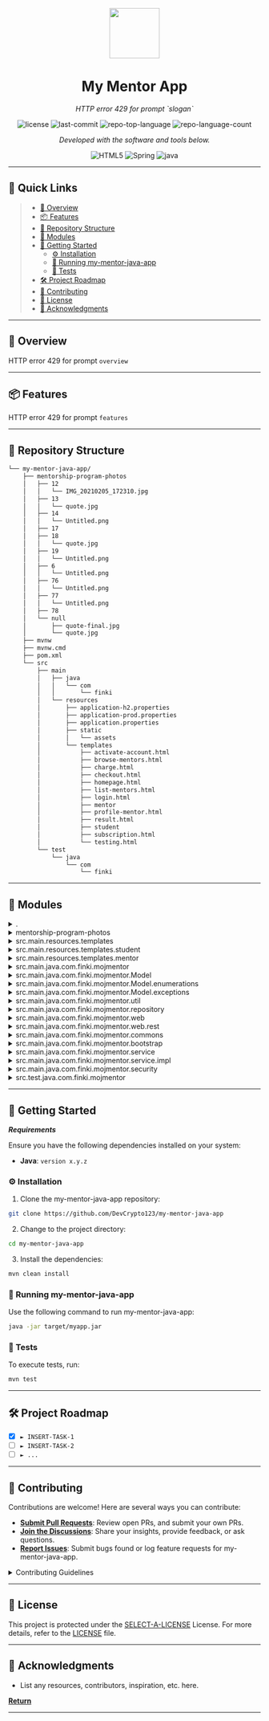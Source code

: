 <p align="center">
  <img src="https://img.icons8.com/?size=512&id=55494&format=png" width="100" />
</p>
<p align="center">
    <h1 align="center">My Mentor App</h1>
</p>
<p align="center">
    <em>HTTP error 429 for prompt `slogan`</em>
</p>
<p align="center">
	<img src="https://img.shields.io/github/license/DevCrypto123/my-mentor-java-app?style=flat&color=0080ff" alt="license">
	<img src="https://img.shields.io/github/last-commit/DevCrypto123/my-mentor-java-app?style=flat&logo=git&logoColor=white&color=0080ff" alt="last-commit">
	<img src="https://img.shields.io/github/languages/top/DevCrypto123/my-mentor-java-app?style=flat&color=0080ff" alt="repo-top-language">
	<img src="https://img.shields.io/github/languages/count/DevCrypto123/my-mentor-java-app?style=flat&color=0080ff" alt="repo-language-count">
<p>
<p align="center">
		<em>Developed with the software and tools below.</em>
</p>
<p align="center">
	<img src="https://img.shields.io/badge/HTML5-E34F26.svg?style=flat&logo=HTML5&logoColor=white" alt="HTML5">
	<img src="https://img.shields.io/badge/Spring-000000.svg?style=flat&logo=Spring&logoColor=white" alt="Spring">
	<img src="https://img.shields.io/badge/java-%23ED8B00.svg?style=flat&logo=openjdk&logoColor=white" alt="java">
</p>
<hr>

## 🔗 Quick Links

> - [📍 Overview](#-overview)
> - [📦 Features](#-features)
> - [📂 Repository Structure](#-repository-structure)
> - [🧩 Modules](#-modules)
> - [🚀 Getting Started](#-getting-started)
>   - [⚙️ Installation](#️-installation)
>   - [🤖 Running my-mentor-java-app](#-running-my-mentor-java-app)
>   - [🧪 Tests](#-tests)
> - [🛠 Project Roadmap](#-project-roadmap)
> - [🤝 Contributing](#-contributing)
> - [📄 License](#-license)
> - [👏 Acknowledgments](#-acknowledgments)

---

## 📍 Overview

HTTP error 429 for prompt `overview`

---

## 📦 Features

HTTP error 429 for prompt `features`

---

## 📂 Repository Structure

```sh
└── my-mentor-java-app/
    ├── mentorship-program-photos
    │   ├── 12
    │   │   └── IMG_20210205_172310.jpg
    │   ├── 13
    │   │   └── quote.jpg
    │   ├── 14
    │   │   └── Untitled.png
    │   ├── 17
    │   ├── 18
    │   │   └── quote.jpg
    │   ├── 19
    │   │   └── Untitled.png
    │   ├── 6
    │   │   └── Untitled.png
    │   ├── 76
    │   │   └── Untitled.png
    │   ├── 77
    │   │   └── Untitled.png
    │   ├── 78
    │   └── null
    │       ├── quote-final.jpg
    │       └── quote.jpg
    ├── mvnw
    ├── mvnw.cmd
    ├── pom.xml
    └── src
        ├── main
        │   ├── java
        │   │   └── com
        │   │       └── finki
        │   └── resources
        │       ├── application-h2.properties
        │       ├── application-prod.properties
        │       ├── application.properties
        │       ├── static
        │       │   └── assets
        │       └── templates
        │           ├── activate-account.html
        │           ├── browse-mentors.html
        │           ├── charge.html
        │           ├── checkout.html
        │           ├── homepage.html
        │           ├── list-mentors.html
        │           ├── login.html
        │           ├── mentor
        │           ├── profile-mentor.html
        │           ├── result.html
        │           ├── student
        │           ├── subscription.html
        │           └── testing.html
        └── test
            └── java
                └── com
                    └── finki
```

---

## 🧩 Modules

<details closed><summary>.</summary>

| File                                                                            | Summary                              |
| ---                                                                             | ---                                  |
| [mvnw.cmd](https://github.com/DevCrypto123/my-mentor-java-app/blob/master/mvnw.cmd) | HTTP error 429 for prompt `mvnw.cmd` |
| [pom.xml](https://github.com/DevCrypto123/my-mentor-java-app/blob/master/pom.xml)   | HTTP error 429 for prompt `pom.xml`  |
| [mvnw](https://github.com/DevCrypto123/my-mentor-java-app/blob/master/mvnw)         | HTTP error 429 for prompt `mvnw`     |

</details>

<details closed><summary>mentorship-program-photos</summary>

| File                                                                                          | Summary                                                  |
| ---                                                                                           | ---                                                      |
| [78](https://github.com/DevCrypto123/my-mentor-java-app/blob/master/mentorship-program-photos/78) | HTTP error 429 for prompt `mentorship-program-photos/78` |
| [17](https://github.com/DevCrypto123/my-mentor-java-app/blob/master/mentorship-program-photos/17) | HTTP error 429 for prompt `mentorship-program-photos/17` |

</details>

<details closed><summary>src.main.resources.templates</summary>

| File                                                                                                                                   | Summary                                                                        |
| ---                                                                                                                                    | ---                                                                            |
| [login.html](https://github.com/DevCrypto123/my-mentor-java-app/blob/master/src/main/resources/templates/login.html)                       | HTTP error 429 for prompt `src/main/resources/templates/login.html`            |
| [checkout.html](https://github.com/DevCrypto123/my-mentor-java-app/blob/master/src/main/resources/templates/checkout.html)                 | HTTP error 429 for prompt `src/main/resources/templates/checkout.html`         |
| [result.html](https://github.com/DevCrypto123/my-mentor-java-app/blob/master/src/main/resources/templates/result.html)                     | HTTP error 429 for prompt `src/main/resources/templates/result.html`           |
| [profile-mentor.html](https://github.com/DevCrypto123/my-mentor-java-app/blob/master/src/main/resources/templates/profile-mentor.html)     | HTTP error 429 for prompt `src/main/resources/templates/profile-mentor.html`   |
| [list-mentors.html](https://github.com/DevCrypto123/my-mentor-java-app/blob/master/src/main/resources/templates/list-mentors.html)         | HTTP error 429 for prompt `src/main/resources/templates/list-mentors.html`     |
| [homepage.html](https://github.com/DevCrypto123/my-mentor-java-app/blob/master/src/main/resources/templates/homepage.html)                 | HTTP error 429 for prompt `src/main/resources/templates/homepage.html`         |
| [activate-account.html](https://github.com/DevCrypto123/my-mentor-java-app/blob/master/src/main/resources/templates/activate-account.html) | HTTP error 429 for prompt `src/main/resources/templates/activate-account.html` |
| [testing.html](https://github.com/DevCrypto123/my-mentor-java-app/blob/master/src/main/resources/templates/testing.html)                   | HTTP error 429 for prompt `src/main/resources/templates/testing.html`          |
| [charge.html](https://github.com/DevCrypto123/my-mentor-java-app/blob/master/src/main/resources/templates/charge.html)                     | HTTP error 429 for prompt `src/main/resources/templates/charge.html`           |
| [browse-mentors.html](https://github.com/DevCrypto123/my-mentor-java-app/blob/master/src/main/resources/templates/browse-mentors.html)     | HTTP error 429 for prompt `src/main/resources/templates/browse-mentors.html`   |
| [subscription.html](https://github.com/DevCrypto123/my-mentor-java-app/blob/master/src/main/resources/templates/subscription.html)         | HTTP error 429 for prompt `src/main/resources/templates/subscription.html`     |

</details>

<details closed><summary>src.main.resources.templates.student</summary>

| File                                                                                                                                                                               | Summary                                                                                                  |
| ---                                                                                                                                                                                | ---                                                                                                      |
| [student-my-favorite-programs.html](https://github.com/DevCrypto123/my-mentor-java-app/blob/master/src/main/resources/templates/student/student-my-favorite-programs.html)             | HTTP error 429 for prompt `src/main/resources/templates/student/student-my-favorite-programs.html`       |
| [student-mentorship-program-preview.html](https://github.com/DevCrypto123/my-mentor-java-app/blob/master/src/main/resources/templates/student/student-mentorship-program-preview.html) | HTTP error 429 for prompt `src/main/resources/templates/student/student-mentorship-program-preview.html` |
| [student-my-programs.html](https://github.com/DevCrypto123/my-mentor-java-app/blob/master/src/main/resources/templates/student/student-my-programs.html)                               | HTTP error 429 for prompt `src/main/resources/templates/student/student-my-programs.html`                |
| [browse-programs.html](https://github.com/DevCrypto123/my-mentor-java-app/blob/master/src/main/resources/templates/student/browse-programs.html)                                       | HTTP error 429 for prompt `src/main/resources/templates/student/browse-programs.html`                    |
| [student-payment.html](https://github.com/DevCrypto123/my-mentor-java-app/blob/master/src/main/resources/templates/student/student-payment.html)                                       | HTTP error 429 for prompt `src/main/resources/templates/student/student-payment.html`                    |
| [student-dashboard.html](https://github.com/DevCrypto123/my-mentor-java-app/blob/master/src/main/resources/templates/student/student-dashboard.html)                                   | HTTP error 429 for prompt `src/main/resources/templates/student/student-dashboard.html`                  |

</details>

<details closed><summary>src.main.resources.templates.mentor</summary>

| File                                                                                                                                                              | Summary                                                                                         |
| ---                                                                                                                                                               | ---                                                                                             |
| [mentor-mentorship-programs.html](https://github.com/DevCrypto123/my-mentor-java-app/blob/master/src/main/resources/templates/mentor/mentor-mentorship-programs.html) | HTTP error 429 for prompt `src/main/resources/templates/mentor/mentor-mentorship-programs.html` |
| [mentor-program-overview.html](https://github.com/DevCrypto123/my-mentor-java-app/blob/master/src/main/resources/templates/mentor/mentor-program-overview.html)       | HTTP error 429 for prompt `src/main/resources/templates/mentor/mentor-program-overview.html`    |
| [mentor-my-students.html](https://github.com/DevCrypto123/my-mentor-java-app/blob/master/src/main/resources/templates/mentor/mentor-my-students.html)                 | HTTP error 429 for prompt `src/main/resources/templates/mentor/mentor-my-students.html`         |
| [mentor-dashboard.html](https://github.com/DevCrypto123/my-mentor-java-app/blob/master/src/main/resources/templates/mentor/mentor-dashboard.html)                     | HTTP error 429 for prompt `src/main/resources/templates/mentor/mentor-dashboard.html`           |
| [mentor-add-new-program.html](https://github.com/DevCrypto123/my-mentor-java-app/blob/master/src/main/resources/templates/mentor/mentor-add-new-program.html)         | HTTP error 429 for prompt `src/main/resources/templates/mentor/mentor-add-new-program.html`     |
| [mentor-edit-program.html](https://github.com/DevCrypto123/my-mentor-java-app/blob/master/src/main/resources/templates/mentor/mentor-edit-program.html)               | HTTP error 429 for prompt `src/main/resources/templates/mentor/mentor-edit-program.html`        |

</details>

<details closed><summary>src.main.java.com.finki.mojmentor</summary>

| File                                                                                                                                                | Summary                                                                                 |
| ---                                                                                                                                                 | ---                                                                                     |
| [MojMentorApplication.java](https://github.com/DevCrypto123/my-mentor-java-app/blob/master/src/main/java/com/finki/mojmentor/MojMentorApplication.java) | HTTP error 429 for prompt `src/main/java/com/finki/mojmentor/MojMentorApplication.java` |

</details>

<details closed><summary>src.main.java.com.finki.mojmentor.Model</summary>

| File                                                                                                                                                | Summary                                                                                    |
| ---                                                                                                                                                 | ---                                                                                        |
| [Category.java](https://github.com/DevCrypto123/my-mentor-java-app/blob/master/src/main/java/com/finki/mojmentor/Model/Category.java)                   | HTTP error 429 for prompt `src/main/java/com/finki/mojmentor/Model/Category.java`          |
| [Student.java](https://github.com/DevCrypto123/my-mentor-java-app/blob/master/src/main/java/com/finki/mojmentor/Model/Student.java)                     | HTTP error 429 for prompt `src/main/java/com/finki/mojmentor/Model/Student.java`           |
| [ChargeRequest.java](https://github.com/DevCrypto123/my-mentor-java-app/blob/master/src/main/java/com/finki/mojmentor/Model/ChargeRequest.java)         | HTTP error 429 for prompt `src/main/java/com/finki/mojmentor/Model/ChargeRequest.java`     |
| [Lecture.java](https://github.com/DevCrypto123/my-mentor-java-app/blob/master/src/main/java/com/finki/mojmentor/Model/Lecture.java)                     | HTTP error 429 for prompt `src/main/java/com/finki/mojmentor/Model/Lecture.java`           |
| [MentorshipProgram.java](https://github.com/DevCrypto123/my-mentor-java-app/blob/master/src/main/java/com/finki/mojmentor/Model/MentorshipProgram.java) | HTTP error 429 for prompt `src/main/java/com/finki/mojmentor/Model/MentorshipProgram.java` |
| [Notification.java](https://github.com/DevCrypto123/my-mentor-java-app/blob/master/src/main/java/com/finki/mojmentor/Model/Notification.java)           | HTTP error 429 for prompt `src/main/java/com/finki/mojmentor/Model/Notification.java`      |
| [Purchase.java](https://github.com/DevCrypto123/my-mentor-java-app/blob/master/src/main/java/com/finki/mojmentor/Model/Purchase.java)                   | HTTP error 429 for prompt `src/main/java/com/finki/mojmentor/Model/Purchase.java`          |
| [EmailToken.java](https://github.com/DevCrypto123/my-mentor-java-app/blob/master/src/main/java/com/finki/mojmentor/Model/EmailToken.java)               | HTTP error 429 for prompt `src/main/java/com/finki/mojmentor/Model/EmailToken.java`        |
| [User.java](https://github.com/DevCrypto123/my-mentor-java-app/blob/master/src/main/java/com/finki/mojmentor/Model/User.java)                           | HTTP error 429 for prompt `src/main/java/com/finki/mojmentor/Model/User.java`              |
| [RoomConference.java](https://github.com/DevCrypto123/my-mentor-java-app/blob/master/src/main/java/com/finki/mojmentor/Model/RoomConference.java)       | HTTP error 429 for prompt `src/main/java/com/finki/mojmentor/Model/RoomConference.java`    |

</details>

<details closed><summary>src.main.java.com.finki.mojmentor.Model.enumerations</summary>

| File                                                                                                                                                                       | Summary                                                                                                      |
| ---                                                                                                                                                                        | ---                                                                                                          |
| [RoomStatus.java](https://github.com/DevCrypto123/my-mentor-java-app/blob/master/src/main/java/com/finki/mojmentor/Model/enumerations/RoomStatus.java)                         | HTTP error 429 for prompt `src/main/java/com/finki/mojmentor/Model/enumerations/RoomStatus.java`             |
| [NotificationStatus.java](https://github.com/DevCrypto123/my-mentor-java-app/blob/master/src/main/java/com/finki/mojmentor/Model/enumerations/NotificationStatus.java)         | HTTP error 429 for prompt `src/main/java/com/finki/mojmentor/Model/enumerations/NotificationStatus.java`     |
| [NotificationType.java](https://github.com/DevCrypto123/my-mentor-java-app/blob/master/src/main/java/com/finki/mojmentor/Model/enumerations/NotificationType.java)             | HTTP error 429 for prompt `src/main/java/com/finki/mojmentor/Model/enumerations/NotificationType.java`       |
| [Role.java](https://github.com/DevCrypto123/my-mentor-java-app/blob/master/src/main/java/com/finki/mojmentor/Model/enumerations/Role.java)                                     | HTTP error 429 for prompt `src/main/java/com/finki/mojmentor/Model/enumerations/Role.java`                   |
| [Currency.java](https://github.com/DevCrypto123/my-mentor-java-app/blob/master/src/main/java/com/finki/mojmentor/Model/enumerations/Currency.java)                             | HTTP error 429 for prompt `src/main/java/com/finki/mojmentor/Model/enumerations/Currency.java`               |
| [MentorshipProgramLevel.java](https://github.com/DevCrypto123/my-mentor-java-app/blob/master/src/main/java/com/finki/mojmentor/Model/enumerations/MentorshipProgramLevel.java) | HTTP error 429 for prompt `src/main/java/com/finki/mojmentor/Model/enumerations/MentorshipProgramLevel.java` |
| [LectureType.java](https://github.com/DevCrypto123/my-mentor-java-app/blob/master/src/main/java/com/finki/mojmentor/Model/enumerations/LectureType.java)                       | HTTP error 429 for prompt `src/main/java/com/finki/mojmentor/Model/enumerations/LectureType.java`            |

</details>

<details closed><summary>src.main.java.com.finki.mojmentor.Model.exceptions</summary>

| File                                                                                                                                                                                             | Summary                                                                                                                |
| ---                                                                                                                                                                                              | ---                                                                                                                    |
| [UsernameAlreadyExistsException.java](https://github.com/DevCrypto123/my-mentor-java-app/blob/master/src/main/java/com/finki/mojmentor/Model/exceptions/UsernameAlreadyExistsException.java)         | HTTP error 429 for prompt `src/main/java/com/finki/mojmentor/Model/exceptions/UsernameAlreadyExistsException.java`     |
| [RoomConferenceNotFoundException.java](https://github.com/DevCrypto123/my-mentor-java-app/blob/master/src/main/java/com/finki/mojmentor/Model/exceptions/RoomConferenceNotFoundException.java)       | HTTP error 429 for prompt `src/main/java/com/finki/mojmentor/Model/exceptions/RoomConferenceNotFoundException.java`    |
| [InvalidUsernameOrPasswordException.java](https://github.com/DevCrypto123/my-mentor-java-app/blob/master/src/main/java/com/finki/mojmentor/Model/exceptions/InvalidUsernameOrPasswordException.java) | HTTP error 429 for prompt `src/main/java/com/finki/mojmentor/Model/exceptions/InvalidUsernameOrPasswordException.java` |
| [InvalidUserCredentialsException.java](https://github.com/DevCrypto123/my-mentor-java-app/blob/master/src/main/java/com/finki/mojmentor/Model/exceptions/InvalidUserCredentialsException.java)       | HTTP error 429 for prompt `src/main/java/com/finki/mojmentor/Model/exceptions/InvalidUserCredentialsException.java`    |
| [MentorNotFoundException.java](https://github.com/DevCrypto123/my-mentor-java-app/blob/master/src/main/java/com/finki/mojmentor/Model/exceptions/MentorNotFoundException.java)                       | HTTP error 429 for prompt `src/main/java/com/finki/mojmentor/Model/exceptions/MentorNotFoundException.java`            |
| [MentorshipProgramNotFoundException.java](https://github.com/DevCrypto123/my-mentor-java-app/blob/master/src/main/java/com/finki/mojmentor/Model/exceptions/MentorshipProgramNotFoundException.java) | HTTP error 429 for prompt `src/main/java/com/finki/mojmentor/Model/exceptions/MentorshipProgramNotFoundException.java` |
| [UserIdNotFoundException.java](https://github.com/DevCrypto123/my-mentor-java-app/blob/master/src/main/java/com/finki/mojmentor/Model/exceptions/UserIdNotFoundException.java)                       | HTTP error 429 for prompt `src/main/java/com/finki/mojmentor/Model/exceptions/UserIdNotFoundException.java`            |
| [AccountIsNotEnabledException.java](https://github.com/DevCrypto123/my-mentor-java-app/blob/master/src/main/java/com/finki/mojmentor/Model/exceptions/AccountIsNotEnabledException.java)             | HTTP error 429 for prompt `src/main/java/com/finki/mojmentor/Model/exceptions/AccountIsNotEnabledException.java`       |
| [TokenNotFoundException.java](https://github.com/DevCrypto123/my-mentor-java-app/blob/master/src/main/java/com/finki/mojmentor/Model/exceptions/TokenNotFoundException.java)                         | HTTP error 429 for prompt `src/main/java/com/finki/mojmentor/Model/exceptions/TokenNotFoundException.java`             |
| [InvalidArgumentsException.java](https://github.com/DevCrypto123/my-mentor-java-app/blob/master/src/main/java/com/finki/mojmentor/Model/exceptions/InvalidArgumentsException.java)                   | HTTP error 429 for prompt `src/main/java/com/finki/mojmentor/Model/exceptions/InvalidArgumentsException.java`          |
| [PasswordsDoNotMatchException.java](https://github.com/DevCrypto123/my-mentor-java-app/blob/master/src/main/java/com/finki/mojmentor/Model/exceptions/PasswordsDoNotMatchException.java)             | HTTP error 429 for prompt `src/main/java/com/finki/mojmentor/Model/exceptions/PasswordsDoNotMatchException.java`       |

</details>

<details closed><summary>src.main.java.com.finki.mojmentor.util</summary>

| File                                                                                                                                         | Summary                                                                                |
| ---                                                                                                                                          | ---                                                                                    |
| [MvcConfig.java](https://github.com/DevCrypto123/my-mentor-java-app/blob/master/src/main/java/com/finki/mojmentor/util/MvcConfig.java)           | HTTP error 429 for prompt `src/main/java/com/finki/mojmentor/util/MvcConfig.java`      |
| [FileUploadUtil.java](https://github.com/DevCrypto123/my-mentor-java-app/blob/master/src/main/java/com/finki/mojmentor/util/FileUploadUtil.java) | HTTP error 429 for prompt `src/main/java/com/finki/mojmentor/util/FileUploadUtil.java` |

</details>

<details closed><summary>src.main.java.com.finki.mojmentor.repository</summary>

| File                                                                                                                                                                         | Summary                                                                                                   |
| ---                                                                                                                                                                          | ---                                                                                                       |
| [MentorshipProgramRepository.java](https://github.com/DevCrypto123/my-mentor-java-app/blob/master/src/main/java/com/finki/mojmentor/repository/MentorshipProgramRepository.java) | HTTP error 429 for prompt `src/main/java/com/finki/mojmentor/repository/MentorshipProgramRepository.java` |
| [RoomConferenceRepository.java](https://github.com/DevCrypto123/my-mentor-java-app/blob/master/src/main/java/com/finki/mojmentor/repository/RoomConferenceRepository.java)       | HTTP error 429 for prompt `src/main/java/com/finki/mojmentor/repository/RoomConferenceRepository.java`    |
| [PurchaseRepository.java](https://github.com/DevCrypto123/my-mentor-java-app/blob/master/src/main/java/com/finki/mojmentor/repository/PurchaseRepository.java)                   | HTTP error 429 for prompt `src/main/java/com/finki/mojmentor/repository/PurchaseRepository.java`          |
| [NotificationRepository.java](https://github.com/DevCrypto123/my-mentor-java-app/blob/master/src/main/java/com/finki/mojmentor/repository/NotificationRepository.java)           | HTTP error 429 for prompt `src/main/java/com/finki/mojmentor/repository/NotificationRepository.java`      |
| [EmailTokenRepository.java](https://github.com/DevCrypto123/my-mentor-java-app/blob/master/src/main/java/com/finki/mojmentor/repository/EmailTokenRepository.java)               | HTTP error 429 for prompt `src/main/java/com/finki/mojmentor/repository/EmailTokenRepository.java`        |
| [UserRepository.java](https://github.com/DevCrypto123/my-mentor-java-app/blob/master/src/main/java/com/finki/mojmentor/repository/UserRepository.java)                           | HTTP error 429 for prompt `src/main/java/com/finki/mojmentor/repository/UserRepository.java`              |
| [CategoryRepository.java](https://github.com/DevCrypto123/my-mentor-java-app/blob/master/src/main/java/com/finki/mojmentor/repository/CategoryRepository.java)                   | HTTP error 429 for prompt `src/main/java/com/finki/mojmentor/repository/CategoryRepository.java`          |
| [MentorRepository.java](https://github.com/DevCrypto123/my-mentor-java-app/blob/master/src/main/java/com/finki/mojmentor/repository/MentorRepository.java)                       | HTTP error 429 for prompt `src/main/java/com/finki/mojmentor/repository/MentorRepository.java`            |

</details>

<details closed><summary>src.main.java.com.finki.mojmentor.web</summary>

| File                                                                                                                                                                    | Summary                                                                                             |
| ---                                                                                                                                                                     | ---                                                                                                 |
| [TestingController.java](https://github.com/DevCrypto123/my-mentor-java-app/blob/master/src/main/java/com/finki/mojmentor/web/TestingController.java)                       | HTTP error 429 for prompt `src/main/java/com/finki/mojmentor/web/TestingController.java`            |
| [LoginController.java](https://github.com/DevCrypto123/my-mentor-java-app/blob/master/src/main/java/com/finki/mojmentor/web/LoginController.java)                           | HTTP error 429 for prompt `src/main/java/com/finki/mojmentor/web/LoginController.java`              |
| [ReportsController.java](https://github.com/DevCrypto123/my-mentor-java-app/blob/master/src/main/java/com/finki/mojmentor/web/ReportsController.java)                       | HTTP error 429 for prompt `src/main/java/com/finki/mojmentor/web/ReportsController.java`            |
| [PaymentController.java](https://github.com/DevCrypto123/my-mentor-java-app/blob/master/src/main/java/com/finki/mojmentor/web/PaymentController.java)                       | HTTP error 429 for prompt `src/main/java/com/finki/mojmentor/web/PaymentController.java`            |
| [MentorshipProgramsController.java](https://github.com/DevCrypto123/my-mentor-java-app/blob/master/src/main/java/com/finki/mojmentor/web/MentorshipProgramsController.java) | HTTP error 429 for prompt `src/main/java/com/finki/mojmentor/web/MentorshipProgramsController.java` |
| [ChargeController.java](https://github.com/DevCrypto123/my-mentor-java-app/blob/master/src/main/java/com/finki/mojmentor/web/ChargeController.java)                         | HTTP error 429 for prompt `src/main/java/com/finki/mojmentor/web/ChargeController.java`             |
| [MentorController.java](https://github.com/DevCrypto123/my-mentor-java-app/blob/master/src/main/java/com/finki/mojmentor/web/MentorController.java)                         | HTTP error 429 for prompt `src/main/java/com/finki/mojmentor/web/MentorController.java`             |
| [StudentController.java](https://github.com/DevCrypto123/my-mentor-java-app/blob/master/src/main/java/com/finki/mojmentor/web/StudentController.java)                       | HTTP error 429 for prompt `src/main/java/com/finki/mojmentor/web/StudentController.java`            |
| [ActivationController.java](https://github.com/DevCrypto123/my-mentor-java-app/blob/master/src/main/java/com/finki/mojmentor/web/ActivationController.java)                 | HTTP error 429 for prompt `src/main/java/com/finki/mojmentor/web/ActivationController.java`         |
| [MentorshipController.java](https://github.com/DevCrypto123/my-mentor-java-app/blob/master/src/main/java/com/finki/mojmentor/web/MentorshipController.java)                 | HTTP error 429 for prompt `src/main/java/com/finki/mojmentor/web/MentorshipController.java`         |
| [MarketController.java](https://github.com/DevCrypto123/my-mentor-java-app/blob/master/src/main/java/com/finki/mojmentor/web/MarketController.java)                         | HTTP error 429 for prompt `src/main/java/com/finki/mojmentor/web/MarketController.java`             |
| [CheckoutController.java](https://github.com/DevCrypto123/my-mentor-java-app/blob/master/src/main/java/com/finki/mojmentor/web/CheckoutController.java)                     | HTTP error 429 for prompt `src/main/java/com/finki/mojmentor/web/CheckoutController.java`           |

</details>

<details closed><summary>src.main.java.com.finki.mojmentor.web.rest</summary>

| File                                                                                                                                                         | Summary                                                                                          |
| ---                                                                                                                                                          | ---                                                                                              |
| [MentorRestController.java](https://github.com/DevCrypto123/my-mentor-java-app/blob/master/src/main/java/com/finki/mojmentor/web/rest/MentorRestController.java) | HTTP error 429 for prompt `src/main/java/com/finki/mojmentor/web/rest/MentorRestController.java` |

</details>

<details closed><summary>src.main.java.com.finki.mojmentor.commons</summary>

| File                                                                                                                                | Summary                                                                             |
| ---                                                                                                                                 | ---                                                                                 |
| [Response.java](https://github.com/DevCrypto123/my-mentor-java-app/blob/master/src/main/java/com/finki/mojmentor/commons/Response.java) | HTTP error 429 for prompt `src/main/java/com/finki/mojmentor/commons/Response.java` |

</details>

<details closed><summary>src.main.java.com.finki.mojmentor.bootstrap</summary>

| File                                                                                                                                      | Summary                                                                                 |
| ---                                                                                                                                       | ---                                                                                     |
| [DataHolder.java](https://github.com/DevCrypto123/my-mentor-java-app/blob/master/src/main/java/com/finki/mojmentor/bootstrap/DataHolder.java) | HTTP error 429 for prompt `src/main/java/com/finki/mojmentor/bootstrap/DataHolder.java` |

</details>

<details closed><summary>src.main.java.com.finki.mojmentor.service</summary>

| File                                                                                                                                                                | Summary                                                                                             |
| ---                                                                                                                                                                 | ---                                                                                                 |
| [EmailService.java](https://github.com/DevCrypto123/my-mentor-java-app/blob/master/src/main/java/com/finki/mojmentor/service/EmailService.java)                         | HTTP error 429 for prompt `src/main/java/com/finki/mojmentor/service/EmailService.java`             |
| [AuthService.java](https://github.com/DevCrypto123/my-mentor-java-app/blob/master/src/main/java/com/finki/mojmentor/service/AuthService.java)                           | HTTP error 429 for prompt `src/main/java/com/finki/mojmentor/service/AuthService.java`              |
| [PurchaseService.java](https://github.com/DevCrypto123/my-mentor-java-app/blob/master/src/main/java/com/finki/mojmentor/service/PurchaseService.java)                   | HTTP error 429 for prompt `src/main/java/com/finki/mojmentor/service/PurchaseService.java`          |
| [StripeService.java](https://github.com/DevCrypto123/my-mentor-java-app/blob/master/src/main/java/com/finki/mojmentor/service/StripeService.java)                       | HTTP error 429 for prompt `src/main/java/com/finki/mojmentor/service/StripeService.java`            |
| [CategoryService.java](https://github.com/DevCrypto123/my-mentor-java-app/blob/master/src/main/java/com/finki/mojmentor/service/CategoryService.java)                   | HTTP error 429 for prompt `src/main/java/com/finki/mojmentor/service/CategoryService.java`          |
| [UserService.java](https://github.com/DevCrypto123/my-mentor-java-app/blob/master/src/main/java/com/finki/mojmentor/service/UserService.java)                           | HTTP error 429 for prompt `src/main/java/com/finki/mojmentor/service/UserService.java`              |
| [NotificationService.java](https://github.com/DevCrypto123/my-mentor-java-app/blob/master/src/main/java/com/finki/mojmentor/service/NotificationService.java)           | HTTP error 429 for prompt `src/main/java/com/finki/mojmentor/service/NotificationService.java`      |
| [MentorshipProgramService.java](https://github.com/DevCrypto123/my-mentor-java-app/blob/master/src/main/java/com/finki/mojmentor/service/MentorshipProgramService.java) | HTTP error 429 for prompt `src/main/java/com/finki/mojmentor/service/MentorshipProgramService.java` |
| [RoomConferenceService.java](https://github.com/DevCrypto123/my-mentor-java-app/blob/master/src/main/java/com/finki/mojmentor/service/RoomConferenceService.java)       | HTTP error 429 for prompt `src/main/java/com/finki/mojmentor/service/RoomConferenceService.java`    |
| [MentorService.java](https://github.com/DevCrypto123/my-mentor-java-app/blob/master/src/main/java/com/finki/mojmentor/service/MentorService.java)                       | HTTP error 429 for prompt `src/main/java/com/finki/mojmentor/service/MentorService.java`            |
| [EmailTokenService.java](https://github.com/DevCrypto123/my-mentor-java-app/blob/master/src/main/java/com/finki/mojmentor/service/EmailTokenService.java)               | HTTP error 429 for prompt `src/main/java/com/finki/mojmentor/service/EmailTokenService.java`        |

</details>

<details closed><summary>src.main.java.com.finki.mojmentor.service.impl</summary>

| File                                                                                                                                                                             | Summary                                                                                                      |
| ---                                                                                                                                                                              | ---                                                                                                          |
| [CategoryServiceImpl.java](https://github.com/DevCrypto123/my-mentor-java-app/blob/master/src/main/java/com/finki/mojmentor/service/impl/CategoryServiceImpl.java)                   | HTTP error 429 for prompt `src/main/java/com/finki/mojmentor/service/impl/CategoryServiceImpl.java`          |
| [EmailServiceImpl.java](https://github.com/DevCrypto123/my-mentor-java-app/blob/master/src/main/java/com/finki/mojmentor/service/impl/EmailServiceImpl.java)                         | HTTP error 429 for prompt `src/main/java/com/finki/mojmentor/service/impl/EmailServiceImpl.java`             |
| [AuthServiceImpl.java](https://github.com/DevCrypto123/my-mentor-java-app/blob/master/src/main/java/com/finki/mojmentor/service/impl/AuthServiceImpl.java)                           | HTTP error 429 for prompt `src/main/java/com/finki/mojmentor/service/impl/AuthServiceImpl.java`              |
| [NotificationServiceImpl.java](https://github.com/DevCrypto123/my-mentor-java-app/blob/master/src/main/java/com/finki/mojmentor/service/impl/NotificationServiceImpl.java)           | HTTP error 429 for prompt `src/main/java/com/finki/mojmentor/service/impl/NotificationServiceImpl.java`      |
| [RoomConferenceServiceImpl.java](https://github.com/DevCrypto123/my-mentor-java-app/blob/master/src/main/java/com/finki/mojmentor/service/impl/RoomConferenceServiceImpl.java)       | HTTP error 429 for prompt `src/main/java/com/finki/mojmentor/service/impl/RoomConferenceServiceImpl.java`    |
| [EmailTokenServiceImpl.java](https://github.com/DevCrypto123/my-mentor-java-app/blob/master/src/main/java/com/finki/mojmentor/service/impl/EmailTokenServiceImpl.java)               | HTTP error 429 for prompt `src/main/java/com/finki/mojmentor/service/impl/EmailTokenServiceImpl.java`        |
| [MentorshipProgramServiceImpl.java](https://github.com/DevCrypto123/my-mentor-java-app/blob/master/src/main/java/com/finki/mojmentor/service/impl/MentorshipProgramServiceImpl.java) | HTTP error 429 for prompt `src/main/java/com/finki/mojmentor/service/impl/MentorshipProgramServiceImpl.java` |
| [PurchaseServiceImpl.java](https://github.com/DevCrypto123/my-mentor-java-app/blob/master/src/main/java/com/finki/mojmentor/service/impl/PurchaseServiceImpl.java)                   | HTTP error 429 for prompt `src/main/java/com/finki/mojmentor/service/impl/PurchaseServiceImpl.java`          |
| [UserServiceImpl.java](https://github.com/DevCrypto123/my-mentor-java-app/blob/master/src/main/java/com/finki/mojmentor/service/impl/UserServiceImpl.java)                           | HTTP error 429 for prompt `src/main/java/com/finki/mojmentor/service/impl/UserServiceImpl.java`              |
| [MentorServiceImpl.java](https://github.com/DevCrypto123/my-mentor-java-app/blob/master/src/main/java/com/finki/mojmentor/service/impl/MentorServiceImpl.java)                       | HTTP error 429 for prompt `src/main/java/com/finki/mojmentor/service/impl/MentorServiceImpl.java`            |

</details>

<details closed><summary>src.main.java.com.finki.mojmentor.security</summary>

| File                                                                                                                                                                                                         | Summary                                                                                                                  |
| ---                                                                                                                                                                                                          | ---                                                                                                                      |
| [CustomUsernamePasswordAuthenticationProvider.java](https://github.com/DevCrypto123/my-mentor-java-app/blob/master/src/main/java/com/finki/mojmentor/security/CustomUsernamePasswordAuthenticationProvider.java) | HTTP error 429 for prompt `src/main/java/com/finki/mojmentor/security/CustomUsernamePasswordAuthenticationProvider.java` |
| [WebConfig.java](https://github.com/DevCrypto123/my-mentor-java-app/blob/master/src/main/java/com/finki/mojmentor/security/WebConfig.java)                                                                       | HTTP error 429 for prompt `src/main/java/com/finki/mojmentor/security/WebConfig.java`                                    |
| [CustomSuccessHandler.java](https://github.com/DevCrypto123/my-mentor-java-app/blob/master/src/main/java/com/finki/mojmentor/security/CustomSuccessHandler.java)                                                 | HTTP error 429 for prompt `src/main/java/com/finki/mojmentor/security/CustomSuccessHandler.java`                         |

</details>

<details closed><summary>src.test.java.com.finki.mojmentor</summary>

| File                                                                                                                                                          | Summary                                                                                      |
| ---                                                                                                                                                           | ---                                                                                          |
| [MojMentorApplicationTests.java](https://github.com/DevCrypto123/my-mentor-java-app/blob/master/src/test/java/com/finki/mojmentor/MojMentorApplicationTests.java) | HTTP error 429 for prompt `src/test/java/com/finki/mojmentor/MojMentorApplicationTests.java` |

</details>

---

## 🚀 Getting Started

***Requirements***

Ensure you have the following dependencies installed on your system:

* **Java**: `version x.y.z`

### ⚙️ Installation

1. Clone the my-mentor-java-app repository:

```sh
git clone https://github.com/DevCrypto123/my-mentor-java-app
```

2. Change to the project directory:

```sh
cd my-mentor-java-app
```

3. Install the dependencies:

```sh
mvn clean install
```

### 🤖 Running my-mentor-java-app

Use the following command to run my-mentor-java-app:

```sh
java -jar target/myapp.jar
```

### 🧪 Tests

To execute tests, run:

```sh
mvn test
```

---

## 🛠 Project Roadmap

- [X] `► INSERT-TASK-1`
- [ ] `► INSERT-TASK-2`
- [ ] `► ...`

---

## 🤝 Contributing

Contributions are welcome! Here are several ways you can contribute:

- **[Submit Pull Requests](https://github.com/DevCrypto123/my-mentor-java-app/blob/main/CONTRIBUTING.md)**: Review open PRs, and submit your own PRs.
- **[Join the Discussions](https://github.com/DevCrypto123/my-mentor-java-app/discussions)**: Share your insights, provide feedback, or ask questions.
- **[Report Issues](https://github.com/DevCrypto123/my-mentor-java-app/issues)**: Submit bugs found or log feature requests for my-mentor-java-app.

<details closed>
    <summary>Contributing Guidelines</summary>

1. **Fork the Repository**: Start by forking the project repository to your GitHub account.
2. **Clone Locally**: Clone the forked repository to your local machine using a Git client.
   ```sh
   git clone https://github.com/DevCrypto123/my-mentor-java-app
   ```
3. **Create a New Branch**: Always work on a new branch, giving it a descriptive name.
   ```sh
   git checkout -b new-feature-x
   ```
4. **Make Your Changes**: Develop and test your changes locally.
5. **Commit Your Changes**: Commit with a clear message describing your updates.
   ```sh
   git commit -m 'Implemented new feature x.'
   ```
6. **Push to GitHub**: Push the changes to your forked repository.
   ```sh
   git push origin new-feature-x
   ```
7. **Submit a Pull Request**: Create a PR against the original project repository. Clearly describe the changes and their motivations.

Once your PR is reviewed and approved, it will be merged into the main branch.

</details>

---

## 📄 License

This project is protected under the [SELECT-A-LICENSE](https://choosealicense.com/licenses) License. For more details, refer to the [LICENSE](https://choosealicense.com/licenses/) file.

---

## 👏 Acknowledgments

- List any resources, contributors, inspiration, etc. here.

[**Return**](#-quick-links)

---
